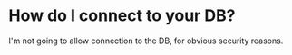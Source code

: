 # How do I connect to your DB?
I'm not going to allow connection to the DB, for obvious security reasons.

